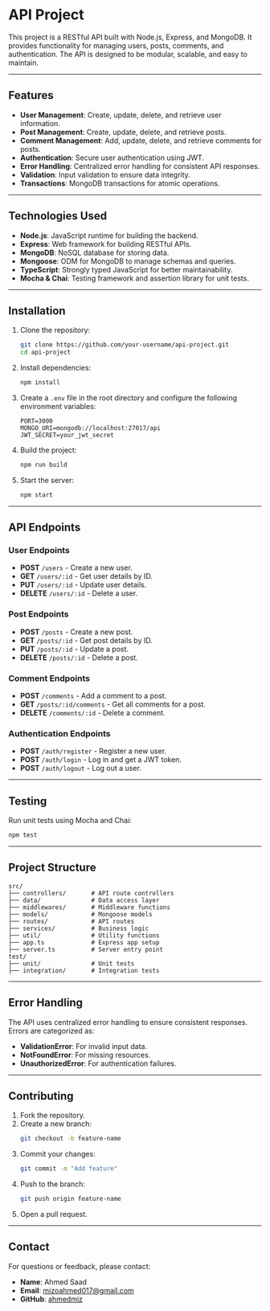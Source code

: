 # API Project

This project is a RESTful API built with Node.js, Express, and MongoDB. It provides functionality for managing users, posts, comments, and authentication. The API is designed to be modular, scalable, and easy to maintain.

---

## Features

- **User Management**: Create, update, delete, and retrieve user information.
- **Post Management**: Create, update, delete, and retrieve posts.
- **Comment Management**: Add, update, delete, and retrieve comments for posts.
- **Authentication**: Secure user authentication using JWT.
- **Error Handling**: Centralized error handling for consistent API responses.
- **Validation**: Input validation to ensure data integrity.
- **Transactions**: MongoDB transactions for atomic operations.

---

## Technologies Used

- **Node.js**: JavaScript runtime for building the backend.
- **Express**: Web framework for building RESTful APIs.
- **MongoDB**: NoSQL database for storing data.
- **Mongoose**: ODM for MongoDB to manage schemas and queries.
- **TypeScript**: Strongly typed JavaScript for better maintainability.
- **Mocha & Chai**: Testing framework and assertion library for unit tests.

---

## Installation

1. Clone the repository:
   ```bash
   git clone https://github.com/your-username/api-project.git
   cd api-project
   ```

2. Install dependencies:
   ```bash
   npm install
   ```

3. Create a `.env` file in the root directory and configure the following environment variables:
   ```
   PORT=3000
   MONGO_URI=mongodb://localhost:27017/api
   JWT_SECRET=your_jwt_secret
   ```

4. Build the project:
   ```bash
   npm run build
   ```

5. Start the server:
   ```bash
   npm start
   ```

---

## API Endpoints

### User Endpoints
- **POST** `/users` - Create a new user.
- **GET** `/users/:id` - Get user details by ID.
- **PUT** `/users/:id` - Update user details.
- **DELETE** `/users/:id` - Delete a user.

### Post Endpoints
- **POST** `/posts` - Create a new post.
- **GET** `/posts/:id` - Get post details by ID.
- **PUT** `/posts/:id` - Update a post.
- **DELETE** `/posts/:id` - Delete a post.

### Comment Endpoints
- **POST** `/comments` - Add a comment to a post.
- **GET** `/posts/:id/comments` - Get all comments for a post.
- **DELETE** `/comments/:id` - Delete a comment.

### Authentication Endpoints
- **POST** `/auth/register` - Register a new user.
- **POST** `/auth/login` - Log in and get a JWT token.
- **POST** `/auth/logout` - Log out a user.

---

## Testing

Run unit tests using Mocha and Chai:

```bash
npm test
```

---

## Project Structure

```
src/
├── controllers/       # API route controllers
├── data/              # Data access layer
├── middlewares/       # Middleware functions
├── models/            # Mongoose models
├── routes/            # API routes
├── services/          # Business logic
├── util/              # Utility functions
├── app.ts             # Express app setup
├── server.ts          # Server entry point
test/
├── unit/              # Unit tests
├── integration/       # Integration tests
```

---

## Error Handling

The API uses centralized error handling to ensure consistent responses. Errors are categorized as:
- **ValidationError**: For invalid input data.
- **NotFoundError**: For missing resources.
- **UnauthorizedError**: For authentication failures.

---

## Contributing

1. Fork the repository.
2. Create a new branch:
   ```bash
   git checkout -b feature-name
   ```
3. Commit your changes:
   ```bash
   git commit -m "Add feature"
   ```
4. Push to the branch:
   ```bash
   git push origin feature-name
   ```
5. Open a pull request.

---

## Contact

For questions or feedback, please contact:

- **Name**: Ahmed Saad
- **Email**: mizoahmed017@gmail.com
- **GitHub**: [ahmedmiz](https://github.com/ahmedmiz)